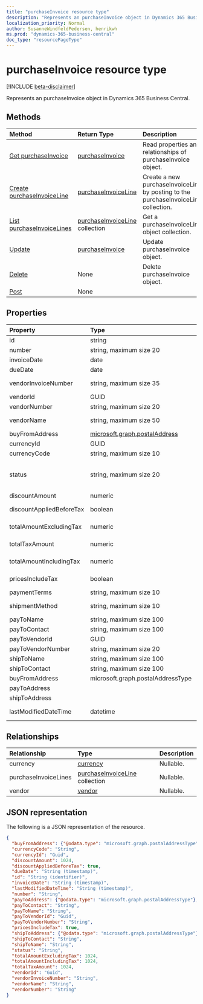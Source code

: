 ```yaml
---
title: "purchaseInvoice resource type"
description: "Represents an purchaseInvoice object in Dynamics 365 Business Central."
localization_priority: Normal
author: SusanneWindfeldPedersen, henrikwh
ms.prod: "dynamics-365-business-central"
doc_type: "resourcePageType"
---
```


# purchaseInvoice resource type

[!INCLUDE [beta-disclaimer](../../includes/beta-disclaimer.md)]

Represents an purchaseInvoice object in Dynamics 365 Business Central.

## Methods

| Method       | Return Type | Description |
|:-------------|:------------|:------------|
| [Get purchaseInvoice](../api/dynamics-purchaseinvoice-get.md) | [purchaseInvoice](dynamics-purchaseinvoice.md) | Read properties and relationships of purchaseInvoice object. |
| [Create purchaseInvoiceLine](../api/dynamics-purchaseinvoice-post-purchaseinvoicelines.md) | [purchaseInvoiceLine](dynamics-purchaseinvoiceline.md) | Create a new purchaseInvoiceLine by posting to the purchaseInvoiceLines collection. |
| [List purchaseInvoiceLines](../api/dynamics-purchaseinvoice-list-purchaseinvoicelines.md) | [purchaseInvoiceLine](dynamics-purchaseinvoiceline.md) collection | Get a purchaseInvoiceLine object collection. |
| [Update](../api/dynamics-purchaseinvoice-update.md) | [purchaseInvoice](dynamics-purchaseinvoice.md) | Update purchaseInvoice object. |
| [Delete](../api/dynamics-purchaseinvoice-delete.md) | None | Delete purchaseInvoice object. |
|[Post](../api/dynamics-purchaseinvoice-post.md)|None||

## Properties
| Property              | Type              |Description                                                |
|:----------------------|:----------------------|:----------------------------------------------------------|
|id                     |string                   |The invoice ID. Read-Only.                                 |
|number                 |string, maximum size 20|The invoice number. Read-Only.                             |
|invoiceDate            |date                   |The invoice date                                           |
|dueDate                |date                   |The date the invoice is due.                               |
|vendorInvoiceNumber    |string, maximum size 35|The vendor sales order reference for the invoice           |
|vendorId               |GUID                   |The id of the invoice vendor.                              |
|vendorNumber           |string, maximum size 20|The vendor number for the invoice.                         |
|vendorName             |string, maximum size 50|The full name of the vendor. Read-Only.                    |
|buyFromAddress         |[microsoft.graph.postalAddress](../resources/dynamics_complextypes.md)|The vendor's address.  |
|currencyId           |GUID|The currency Id for the invoice.                         |
|currencyCode           |string, maximum size 10|The currency code for the invoice.                         |
|status                 |string, maximum size 20|The invoice status. Status can be: Draft, In Review, Open, Paid, Canceled, or Corrective. Read-Only.|
|discountAmount         |numeric                |The invoice discount amount                                |
|discountAppliedBeforeTax|boolean               |Specifies whether the discount is applied before tax.      |
|totalAmountExcludingTax|numeric                |The total amount excluding tax. Read-Only.                 |
|totalTaxAmount         |numeric                |The total tax amount for the invoice. Read-Only.           |
|totalAmountIncludingTax|numeric                |The total amount for the invoice, including tax. Read-Only.|
|pricesIncludeTax       |boolean                |Specifies whether the prices include Tax or not. Read-Only.|
|paymentTerms           |string, maximum size 10|The payment terms of the invoice.                          |
|shipmentMethod         |string, maximum size 10|The shipment method of the invoice.                        |
|payToName|string, maximum size 100 |Pay to name of the invoice. |
|payToContact|string, maximum size 100 |Pay to contact|
|payToVendorId|GUID |Pay to vendor id. |
|payToVendorNumber|string, maximum size 20 |Pay to vendor number |
|shipToName|string, maximum size 100|Ship to name. |
|shipToContact|string, maximum size 100|Ship to contact. |
|buyFromAddress|microsoft.graph.postalAddressType |Buy from address. |
|payToAddress| |microsoft.graph.postalAddressType |Pay to address. |
|shipToAddress| |microsoft.graph.postalAddressType |Ship to address. |
|lastModifiedDateTime   |datetime               |The last datetime the purchase invoice was modified. Read-Only.|


## Relationships

| Relationship | Type        | Description |
|:-------------|:------------|:------------|
|currency|[currency](dynamics-currency.md)| Nullable.|
|purchaseInvoiceLines|[purchaseInvoiceLine](dynamics-purchaseinvoiceline.md) collection| Nullable.|
|vendor|[vendor](dynamics-vendor.md)| Nullable.|

## JSON representation

The following is a JSON representation of the resource.

<!-- {
  "blockType": "resource",
  "optionalProperties": [

  ],
  "@odata.type": "microsoft.graph.purchaseInvoice",
  "baseType": "",
  "keyProperty": "id"
}-->

```json
{
  "buyFromAddress": {"@odata.type": "microsoft.graph.postalAddressType"},
  "currencyCode": "String",
  "currencyId": "Guid",
  "discountAmount": 1024,
  "discountAppliedBeforeTax": true,
  "dueDate": "String (timestamp)",
  "id": "String (identifier)",
  "invoiceDate": "String (timestamp)",
  "lastModifiedDateTime": "String (timestamp)",
  "number": "String",
  "payToAddress": {"@odata.type": "microsoft.graph.postalAddressType"},
  "payToContact": "String",
  "payToName": "String",
  "payToVendorId": "Guid",
  "payToVendorNumber": "String",
  "pricesIncludeTax": true,
  "shipToAddress": {"@odata.type": "microsoft.graph.postalAddressType"},
  "shipToContact": "String",
  "shipToName": "String",
  "status": "String",
  "totalAmountExcludingTax": 1024,
  "totalAmountIncludingTax": 1024,
  "totalTaxAmount": 1024,
  "vendorId": "Guid",
  "vendorInvoiceNumber": "String",
  "vendorName": "String",
  "vendorNumber": "String"
}
```

<!-- uuid: 16cd6b66-4b1a-43a1-adaf-3a886856ed98
2019-02-04 14:57:30 UTC -->
<!-- {
  "type": "#page.annotation",
  "description": "purchaseInvoice resource",
  "keywords": "",
  "section": "documentation",
  "tocPath": ""
}-->
